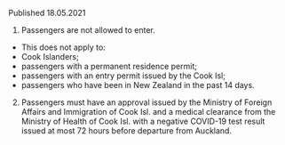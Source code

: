 Published 18.05.2021 
1. Passengers are not allowed to enter.
- This does not apply to:
- Cook Islanders;
- passengers with a permanent residence permit;
- passengers with an entry permit issued by the Cook Isl;
- passengers who have been in New Zealand in the past 14 days.
2. Passengers must have an approval issued by the Ministry of Foreign Affairs and Immigration of Cook Isl. and a medical clearance from the Ministry of Health of Cook Isl. with a negative COVID-19 test result issued at most 72 hours before departure from Auckland.

